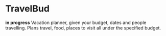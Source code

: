 # TravelBud

**in progress**
Vacation planner, given your budget, dates and people travelling. Plans travel, food, places to visit all under the specified budget. 
